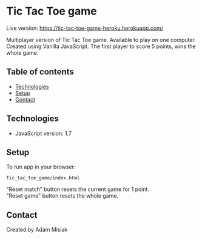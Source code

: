 # Tic Tac Toe game

Live version: https://tic-tac-toe-game-heroku.herokuapp.com/

Multiplayer version of Tic Tac Toe game. Available to play on one computer. Created using Vanilla JavaScript. The first player to score 5 points, wins the whole game.


## Table of contents
* [Technologies](#technologies)
* [Setup](#setup)
* [Contact](#contact)

## Technologies
* JavaScript version: 1.7

## Setup
To run app in your browser:
```
Tic_tac_toe_game/index.html
```
"Reset match" button resets the current game for 1 point.\
"Reset game" button resets the whole game.

## Contact
Created by Adam Misiak
